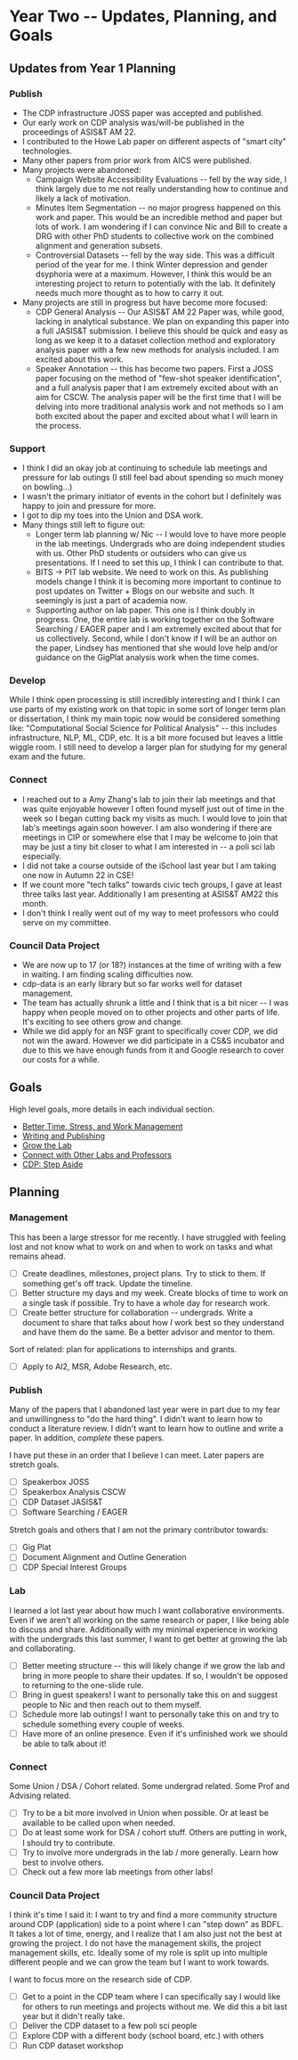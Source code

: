 # Year Two -- Updates, Planning, and Goals

## Updates from Year 1 Planning

### Publish

* The CDP infrastructure JOSS paper was accepted and published.
* Our early work on CDP analysis was/will-be published in the proceedings of ASIS&T AM 22.
* I contributed to the Howe Lab paper on different aspects of "smart city" technologies.
* Many other papers from prior work from AICS were published.
* Many projects were abandoned:
    * Campaign Website Accessibility Evaluations -- fell by the way side, I think largely due to me not really understanding how to continue and likely a lack of motivation.
    * Minutes Item Segmentation -- no major progress happened on this work and paper. This would be an incredible method and paper but lots of work. I am wondering if I can convince Nic and Bill to create a DRG with other PhD students to collective work on the combined alignment and generation subsets.
    * Controversial Datasets -- fell by the way side. This was a difficult period of the year for me. I think Winter depression and gender dsyphoria were at a maximum. However, I think this would be an interesting project to return to potentially with the lab. It definitely needs much more thought as to how to carry it out.
* Many projects are still in progress but have become more focused:
    * CDP General Analysis -- Our ASIS&T AM 22 Paper was, while good, lacking in analytical substance. We plan on expanding this paper into a full JASIS&T submission. I believe this should be quick and easy as long as we keep it to a dataset collection method and exploratory analysis paper with a few new methods for analysis included. I am excited about this work.
    * Speaker Annotation -- this has become two papers. First a JOSS paper focusing on the method of "few-shot speaker identification", and a full analysis paper that I am extremely excited about with an aim for CSCW. The analysis paper will be the first time that I will be delving into more traditional analysis work and not methods so I am both excited about the paper and excited about what I will learn in the process.

### Support

* I think I did an okay job at continuing to schedule lab meetings and pressure for lab outings (I still feel bad about spending so much money on bowling...)
* I wasn't the primary initiator of events in the cohort but I definitely was happy to join and pressure for more.
* I got to dip my toes into the Union and DSA work.
* Many things still left to figure out:
    * Longer term lab planning w/ Nic -- I would love to have more people in the lab meetings. Undergrads who are doing independent studies with us. Other PhD students or outsiders who can give us presentations. If I need to set this up, I think I can contribute to that.
    * BITS -> PIT lab website. We need to work on this. As publishing models change I think it is becoming more important to continue to post updates on Twitter + Blogs on our website and such. It seemingly is just a part of academia now.
    * Supporting author on lab paper. This one is I think doubly in progress. One, the entire lab is working together on the Software Searching / EAGER paper and I am extremely excited about that for us collectively. Second, while I don't know if I will be an author on the paper, Lindsey has mentioned that she would love help and/or guidance on the GigPlat analysis work when the time comes.

### Develop

While I think open processing is still incredibly interesting and I think I can use parts of my existing work on that topic in some sort of longer term plan or dissertation, I think my main topic now would be considered something like: "Computational Social Science for Political Analysis" -- this includes infrastructure, NLP, ML, CDP, etc. It is a bit more focused but leaves a little wiggle room. I still need to develop a larger plan for studying for my general exam and the future.

### Connect

* I reached out to a Amy Zhang's lab to join their lab meetings and that was quite enjoyable however I often found myself just out of time in the week so I began cutting back my visits as much. I would love to join that lab's meetings again soon however. I am also wondering if there are meetings in CIP or somewhere else that I may be welcome to join that may be just a tiny bit closer to what I am interested in -- a poli sci lab especially.
* I did not take a course outside of the iSchool last year but I am taking one now in Autumn 22 in CSE!
* If we count more "tech talks" towards civic tech groups, I gave at least three talks last year. Additionally I am presenting at ASIS&T AM22 this month.
* I don't think I really went out of my way to meet professors who could serve on my committee.

### Council Data Project

* We are now up to 17 (or 18?) instances at the time of writing with a few in waiting. I am finding scaling difficulties now.
* cdp-data is an early library but so far works well for dataset management.
* The team has actually shrunk a little and I think that is a bit nicer -- I was happy when people moved on to other projects and other parts of life. It's exciting to see others grow and change.
* While we did apply for an NSF grant to specifically cover CDP, we did not win the award. However we did participate in a CS&S incubator and due to this we have enough funds from it and Google research to cover our costs for a while.

## Goals

High level goals, more details in each individual section.

- [Better Time, Stress, and Work Management](#management)
- [Writing and Publishing](#publish)
- [Grow the Lab](#lab)
- [Connect with Other Labs and Professors](#connect)
- [CDP: Step Aside](#council-data-project)

## Planning

### Management

This has been a large stressor for me recently. I have struggled with feeling lost and not know what to work on and when to work on tasks and what remains ahead.

- [ ] Create deadlines, milestones, project plans. Try to stick to them. If something get's off track. Update the timeline.
- [ ] Better structure my days and my week. Create blocks of time to work on a single task if possible. Try to have a whole day for research work.
- [ ] Create better structure for collaboration -- undergrads. Write a document to share that talks about how *I* work best so they understand and have them do the same. Be a better advisor and mentor to them.

Sort of related: plan for applications to internships and grants.

- [ ] Apply to AI2, MSR, Adobe Research, etc.

### Publish

Many of the papers that I abandoned last year were in part due to my fear and unwillingness to "do the hard thing". I didn't want to learn how to conduct a literature review. I didn't want to learn how to outline and write a paper. In addition, _complete_ these papers.

I have put these in an order that I believe I can meet. Later papers are stretch goals.

- [ ] Speakerbox JOSS
- [ ] Speakerbox Analysis CSCW
- [ ] CDP Dataset JASIS&T
- [ ] Software Searching / EAGER

Stretch goals and others that I am not the primary contributor towards:

- [ ] Gig Plat
- [ ] Document Alignment and Outline Generation
- [ ] CDP Special Interest Groups

### Lab

I learned a lot last year about how much I want collaborative environments. Even if we aren't all working on the same research or paper, I like being able to discuss and share. Additionally with my minimal experience in working with the undergrads this last summer, I want to get better at growing the lab and collaborating.

- [ ] Better meeting structure -- this will likely change if we grow the lab and bring in more people to share their updates. If so, I wouldn't be opposed to returning to the one-slide rule.
- [ ] Bring in guest speakers! I want to personally take this on and suggest people to Nic and then reach out to them myself.
- [ ] Schedule more lab outings! I want to personally take this on and try to schedule something every couple of weeks.
- [ ] Have more of an online presence. Even if it's unfinished work we should be able to talk about it!

### Connect

Some Union / DSA / Cohort related. Some undergrad related. Some Prof and Advising related.

- [ ] Try to be a bit more involved in Union when possible. Or at least be available to be called upon when needed.
- [ ] Do at least some work for DSA / cohort stuff. Others are putting in work, I should try to contribute.
- [ ] Try to involve more undergrads in the lab / more generally. Learn how best to involve others.
- [ ] Check out a few more lab meetings from other labs!

### Council Data Project

I think it's time I said it: I want to try and find a more community structure around CDP (application) side to a point where I can "step down" as BDFL. It takes a lot of time, energy, and I realize that I am also just not the best at growing the project. I do not have the management skills, the project management skills, etc. Ideally some of my role is split up into multiple different people and we can grow the team but I want to work towards.

I want to focus more on the research side of CDP.

- [ ] Get to a point in the CDP team where I can specifically say I would like for others to run meetings and projects without me. We did this a bit last year but it didn't really take.
- [ ] Deliver the CDP dataset to a few poli sci people
- [ ] Explore CDP with a different body (school board, etc.) with others
- [ ] Run CDP dataset workshop